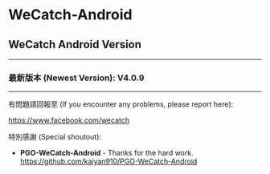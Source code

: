 # WeCatch-Android

## WeCatch Android Version
---
### 最新版本 (Newest Version): V4.0.9
---
有問題請回報至 (If you encounter any problems, please report here):

https://www.facebook.com/wecatch

特別感謝 (Special shoutout):

* **PGO-WeCatch-Android** - Thanks for the hard work.
https://github.com/kaiyan910/PGO-WeCatch-Android
